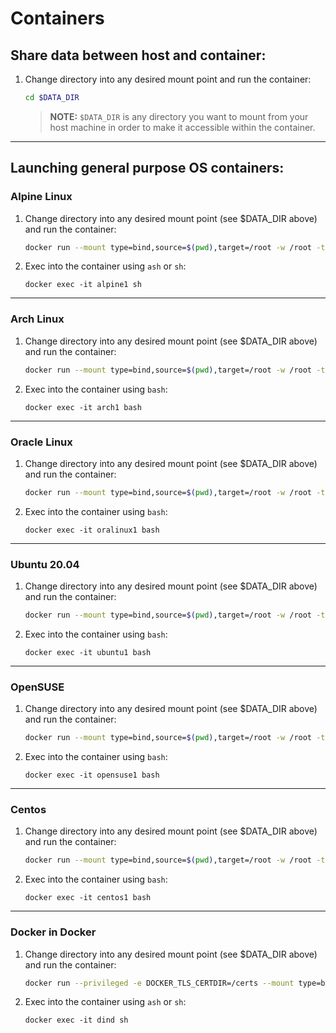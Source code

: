 # Containers

## Share data between host and container:

1. Change directory into any desired mount point and run the container:
    ```bash
    cd $DATA_DIR
    ```
    >**NOTE:** `$DATA_DIR` is any directory you want to mount from your host machine in order to make it accessible within the container.

---

## Launching general purpose OS containers:

### Alpine Linux

1. Change directory into any desired mount point (see $DATA_DIR above) and run the container:
    ```bash
    docker run --mount type=bind,source=$(pwd),target=/root -w /root -td --hostname alpine1 --name alpine1 alpine
    ```

2. Exec into the container using `ash` or `sh`:
    ```
    docker exec -it alpine1 sh
    ```
---

### Arch Linux

1. Change directory into any desired mount point (see $DATA_DIR above) and run the container:
    ```bash
    docker run --mount type=bind,source=$(pwd),target=/root -w /root -td --hostname arch1 --name arch1 archlinux
    ```

2. Exec into the container using `bash`:
    ```
    docker exec -it arch1 bash
    ```
---

### Oracle Linux

1. Change directory into any desired mount point (see $DATA_DIR above) and run the container:
    ```bash
    docker run --mount type=bind,source=$(pwd),target=/root -w /root -td --hostname oralinux1 --name oralinux1 oraclelinux
    ```

2. Exec into the container using `bash`:
    ```
    docker exec -it oralinux1 bash
    ```
---

### Ubuntu 20.04

1. Change directory into any desired mount point (see $DATA_DIR above) and run the container:
    ```bash
    docker run --mount type=bind,source=$(pwd),target=/root -w /root -td --hostname ubuntu --name ubuntu1 ubuntu:20.04
    ```

2. Exec into the container using `bash`:
    ```
    docker exec -it ubuntu1 bash
    ```
---

### OpenSUSE

1. Change directory into any desired mount point (see $DATA_DIR above) and run the container:
    ```bash
    docker run --mount type=bind,source=$(pwd),target=/root -w /root -td --hostname opensuse --name opensuse1 opensuse/tumbleweed
    ```

2. Exec into the container using `bash`:
    ```
    docker exec -it opensuse1 bash
    ```
    
---

### Centos

1. Change directory into any desired mount point (see $DATA_DIR above) and run the container:
    ```bash
    docker run --mount type=bind,source=$(pwd),target=/root -w /root -td --hostname centos --name centos1 centos:latest
    ```

2. Exec into the container using `bash`:
    ```
    docker exec -it centos1 bash
    ```

---

### Docker in Docker

1. Change directory into any desired mount point (see $DATA_DIR above) and run the container:
    ```bash
    docker run --privileged -e DOCKER_TLS_CERTDIR=/certs --mount type=bind,source=$(pwd),target=/root -w /root --name dind -td docker:dind
    ```

2. Exec into the container using `ash` or `sh`:
    ```
    docker exec -it dind sh
    ```
